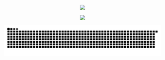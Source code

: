 <p align="center">
   <a href="https://discord.com/users/925192939980857375"><img src="https://lanyard.cnrad.dev/api/925192939980857375?hideStatus=false&hideActivity=true&hideBadges=false&hideDecoration=false&animatedDecoration=false&theme=dark" /></a>
</p>
<p align="center">
   <img src="https://count.getloli.com/@radianeuh?name=radianeuh&theme=booru-qualityhentais&padding=7&offset=0&align=bottom&scale=2&pixelated=1&darkmode=1" height="130" />
</p>
<p align="center">
   <picture>
      <source media="(prefers-color-scheme: dark)" srcset="https://raw.githubusercontent.com/radianeuh/radianeuh/output/github-contribution-grid-snake-dark.svg">
      <source media="(prefers-color-scheme: light)" srcset="https://raw.githubusercontent.com/radianeuh/radianeuh/output/github-contribution-grid-snake.svg">
      <img alt="github contribution grid snake animation" src="https://raw.githubusercontent.com/radianeuh/radianeuh/output/github-contribution-grid-snake.svg" width="800" height="100" />
   </picture>
</p>
